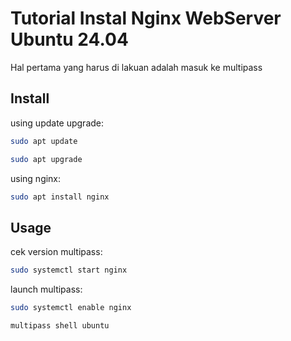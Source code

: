 # Tutorial Instal Nginx WebServer Ubuntu 24.04

Hal pertama yang harus di lakuan adalah masuk ke multipass

## Install

using update upgrade:

```bash
sudo apt update
```
```bash
sudo apt upgrade
```

using nginx:

```bash
sudo apt install nginx
```

## Usage

cek version multipass:

```bash
sudo systemctl start nginx
```

launch multipass:
```bash
sudo systemctl enable nginx
```
```bash
multipass shell ubuntu
```


